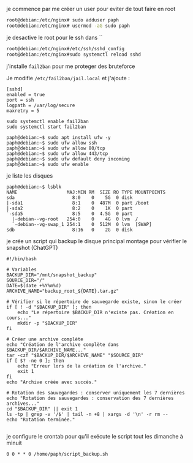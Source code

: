 je commence par me créer un user pour eviter de tout faire en root

```sh
root@debian:/etc/nginx# sudo adduser paph
root@debian:/etc/nginx# usermod -aG sudo paph
```

je desactive le root pour le ssh dans ``

```sh
root@debian:/etc/nginx#/etc/ssh/sshd_config
root@debian:/etc/nginx#sudo systemctl reload sshd
```

j'installe `fail2ban` pour me proteger des bruteforce

Je modifie `/etc/fail2ban/jail.local` et j'ajoute :

```shell
[sshd]
enabled = true
port = ssh
logpath = /var/log/secure
maxretry = 5

```

```shell
sudo systemctl enable fail2ban
sudo systemctl start fail2ban
```

```
paph@debian:~$ sudo apt install ufw -y
paph@debian:~$ sudo ufw allow ssh
paph@debian:~$ sudo ufw allow 80/tcp
paph@debian:~$ sudo ufw allow 443/tcp
paph@debian:~$ sudo ufw default deny incoming
paph@debian:~$ sudo ufw enable
```

je liste les disques

```
paph@debian:~$ lsblk
NAME                  MAJ:MIN RM  SIZE RO TYPE MOUNTPOINTS
sda                     8:0    0    5G  0 disk 
|-sda1                  8:1    0  487M  0 part /boot
|-sda2                  8:2    0    1K  0 part 
`-sda5                  8:5    0  4.5G  0 part 
  |-debian--vg-root   254:0    0    4G  0 lvm  /
  `-debian--vg-swap_1 254:1    0  512M  0 lvm  [SWAP]
sdb                     8:16   0    2G  0 disk 
```

je crée un script qui backup le disque principal montage pour vérifier le snapshot (ChatGPT)

```
#!/bin/bash

# Variables
BACKUP_DIR="/mnt/snapshot_backup"
SOURCE_DIR="/"
DATE=$(date +%Y%m%d)
ARCHIVE_NAME="backup_root_${DATE}.tar.gz"

# Vérifier si le répertoire de sauvegarde existe, sinon le créer
if [ ! -d "$BACKUP_DIR" ]; then
    echo "Le répertoire $BACKUP_DIR n'existe pas. Création en cours..."
    mkdir -p "$BACKUP_DIR"
fi

# Créer une archive complète
echo "Création de l'archive complète dans $BACKUP_DIR/$ARCHIVE_NAME..."
tar -czf "$BACKUP_DIR/$ARCHIVE_NAME" "$SOURCE_DIR"
if [ $? -ne 0 ]; then
    echo "Erreur lors de la création de l'archive."
    exit 1
fi
echo "Archive créée avec succès."

# Rotation des sauvegardes : conserver uniquement les 7 dernières
echo "Rotation des sauvegardes : conservation des 7 dernières archives..."
cd "$BACKUP_DIR" || exit 1
ls -tp | grep -v '/$' | tail -n +8 | xargs -d '\n' -r rm --
echo "Rotation terminée."


```

je configure le crontab pour qu'il exécute le script tout les dimanche à minuit

```
0 0 * * 0 /home/paph/script_backup.sh
```

